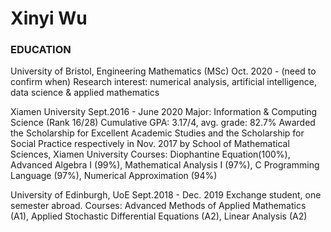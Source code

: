 # Xinyi Wu

### EDUCATION

University of Bristol, Engineering Mathematics (MSc) Oct. 2020 - (need to confirm when)
Research interest: numerical analysis, artificial intelligence, data science & applied mathematics

Xiamen University Sept.2016 - June 2020
Major: Information & Computing Science (Rank 16/28)
Cumulative GPA: 3.17/4, avg. grade: 82.7%
Awarded the Scholarship for Excellent Academic Studies and the Scholarship for Social Practice respectively in Nov. 2017 by School of Mathematical Sciences, Xiamen University
Courses: Diophantine Equation(100%), Advanced Algebra I (99%), Mathematical Analysis I (97%), C Programming Language (97%), Numerical Approximation (94%)

University of Edinburgh, UoE Sept.2018 - Dec. 2019
Exchange student, one semester abroad.
Courses: Advanced Methods of Applied Mathematics (A1), Applied Stochastic Differential Equations (A2), Linear Analysis (A2)
